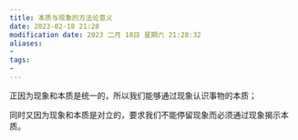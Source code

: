 ```yaml
---
title: 本质与现象的方法论意义
date: 2023-02-18 21:28
modification date: 2023 二月 18日 星期六 21:28:32
aliases: 
- 
tags: 
- 
---
```


正因为现象和本质是统一的，所以我们能够通过现象认识事物的本质；

同时又因为现象和本质是对立的，要求我们不能停留现象而必须通过现象揭示本质。